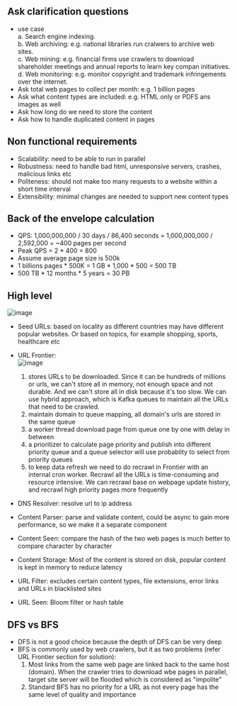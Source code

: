 ## Ask clarification questions
* use case  
  a. Search engine indexing.  
  b. Web archiving: e.g. national libraries run cralwers to archive web sites.  
  c. Web mining: e.g. financial firms use crawlers to download shareholder meetings and annual reports to learn key compan initiatives.  
  d. Web monitoring: e.g. monitor copyright and trademark infringements over the internet.  
* Ask total web pages to collect per month: e.g. 1 billion pages
* Ask what content types are included: e.g. HTML only or PDFS ans images as well
* Ask how long do we need to store the content
* Ask how to handle duplicated content in pages

## Non functional requirements
* Scalability: need to be able to run in parallel
* Robustness: need to handle bad html, unresponsive servers, crashes, malicious links etc
* Politeness: should not make too many requests to a website within a short time interval
* Extensibility: minimal changes are needed to support new content types

## Back of the envelope calculation
* QPS: 1,000,000,000 / 30 days / 86,400 seconds = 1,000,000,000 / 2,592,000 = ~400 pages per second
* Peak QPS = 2 * 400 = 800
* Assume average page size is 500k
* 1 billions pages * 500K = 1 GB * 1,000 * 500 = 500 TB
* 500 TB * 12 months * 5 years = 30 PB

## High level
![image](https://user-images.githubusercontent.com/68412871/193431435-c5527345-15b0-4fee-859b-6f679f091954.png)

* Seed URLs: based on locality as different countries may have different popular websites. Or based on topics, for example shopping, sports, healthcare etc
* URL Frontier:   
![image](https://user-images.githubusercontent.com/68412871/193436707-9381a360-afed-41ea-a3bf-14a6e23ef78c.png)

  1. stores URLs to be downloaded. Since it can be hundreds of millions or urls, we can't store all in memory, not enough space and not durable. And we can't store all in disk because it's too slow. We can use hybrid approach, which is Kafka queues to maintain all the URLs that need to be crawled.
  2. maintain domain to queue mapping, all domain's urls are stored in the same queue
  3. a worker thread download page from queue one by one with delay in between
  4. a prioritizer to calculate page priority and publish into different priority queue and a queue selector will use probablity to select from priority queues
  5. to keep data refresh we need to do recrawl in Frontier with an internal cron worker. Recrawl all the URLs is time-consuming and resource intensive. We can recrawl base on webpage update history, and recrawl high priority pages more frequently

* DNS Resolver: resolve url to ip address
* Content Parser: parse and validate content, could be async to gain more performance, so we make it a separate component
* Content Seen: compare the hash of the two web pages is much better to compare character by character
* Content Storage: Most of the content is stored on disk, popular content is kept in memory to reduce latency
* URL Filter: excludes certain content types, file extensions, error links and URLs in blacklisted sites
* URL Seen: Bloom filter or hash table

## DFS vs BFS
* DFS is not a good choice because the depth of DFS can be very deep
* BFS is commonly used by web crawlers, but it as two problems (refer URL Frontier section for solution):
  1. Most links from the same web page are linked back to the same host (domain). When the crawler tries to download wbe pages in parallel, target site server will be flooded which is considered as "impolite"
  2. Standard BFS has no priority for a URL as not every page has the same level of quality and importance
 


